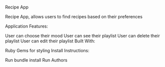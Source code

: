 Recipe App

Recipe App, allows users to find recipes based on their preferences

Application Features:

User can choose their mood
User can see their playlist
User can delete their playlist
User can edit their playlist
Built With:

Ruby
Gems for styling
Install Instructions:

Run bundle install
Run
Authors
